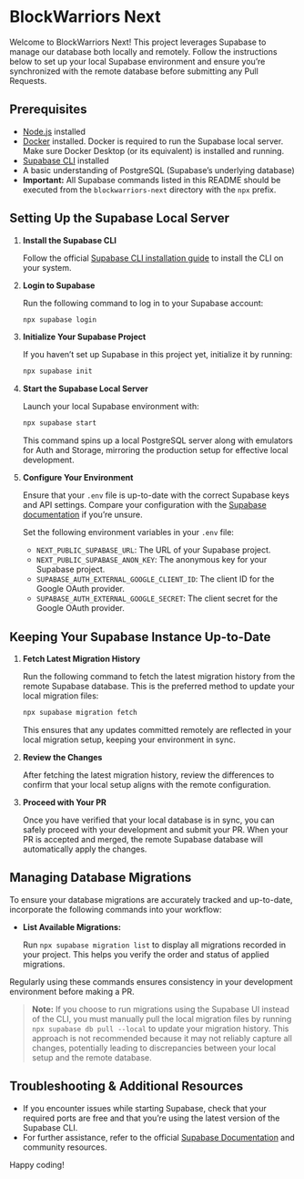 # BlockWarriors Next

Welcome to BlockWarriors Next! This project leverages Supabase to manage our database both locally and remotely. Follow the instructions below to set up your local Supabase environment and ensure you’re synchronized with the remote database before submitting any Pull Requests.

## Prerequisites

- [Node.js](https://nodejs.org/) installed
- [Docker](https://www.docker.com/get-started) installed. Docker is required to run the Supabase local server. Make sure Docker Desktop (or its equivalent) is installed and running.
- [Supabase CLI](https://supabase.com/docs/guides/cli) installed
- A basic understanding of PostgreSQL (Supabase’s underlying database)
- **Important:** All Supabase commands listed in this README should be executed from the `blockwarriors-next` directory with the `npx` prefix.

## Setting Up the Supabase Local Server

1. **Install the Supabase CLI**

   Follow the official [Supabase CLI installation guide](https://supabase.com/docs/guides/cli) to install the CLI on your system.

2. **Login to Supabase**

   Run the following command to log in to your Supabase account:

   ```bash
   npx supabase login
   ```

3. **Initialize Your Supabase Project**

   If you haven’t set up Supabase in this project yet, initialize it by running:

   ```bash
   npx supabase init
   ```

4. **Start the Supabase Local Server**

   Launch your local Supabase environment with:

   ```bash
   npx supabase start
   ```

   This command spins up a local PostgreSQL server along with emulators for Auth and Storage, mirroring the production setup for effective local development.

5. **Configure Your Environment**

   Ensure that your `.env` file is up-to-date with the correct Supabase keys and API settings. Compare your configuration with the [Supabase documentation](https://supabase.com/docs) if you’re unsure.

   Set the following environment variables in your `.env` file:

   - `NEXT_PUBLIC_SUPABASE_URL`: The URL of your Supabase project.
   - `NEXT_PUBLIC_SUPABASE_ANON_KEY`: The anonymous key for your Supabase project.
   - `SUPABASE_AUTH_EXTERNAL_GOOGLE_CLIENT_ID`: The client ID for the Google OAuth provider.
   - `SUPABASE_AUTH_EXTERNAL_GOOGLE_SECRET`: The client secret for the Google OAuth provider.

## Keeping Your Supabase Instance Up-to-Date

1. **Fetch Latest Migration History**

   Run the following command to fetch the latest migration history from the remote Supabase database. This is the preferred method to update your local migration files:

   ```bash
   npx supabase migration fetch
   ```

   This ensures that any updates committed remotely are reflected in your local migration setup, keeping your environment in sync.

2. **Review the Changes**

   After fetching the latest migration history, review the differences to confirm that your local setup aligns with the remote configuration.

3. **Proceed with Your PR**

   Once you have verified that your local database is in sync, you can safely proceed with your development and submit your PR. When your PR is accepted and merged, the remote Supabase database will automatically apply the changes.

## Managing Database Migrations

To ensure your database migrations are accurately tracked and up-to-date, incorporate the following commands into your workflow:

- **List Available Migrations:**

  Run `npx supabase migration list` to display all migrations recorded in your project. This helps you verify the order and status of applied migrations.

Regularly using these commands ensures consistency in your development environment before making a PR.

> **Note:** If you choose to run migrations using the Supabase UI instead of the CLI, you must manually pull the local migration files by running `npx supabase db pull --local` to update your migration history. This approach is not recommended because it may not reliably capture all changes, potentially leading to discrepancies between your local setup and the remote database.

## Troubleshooting & Additional Resources

- If you encounter issues while starting Supabase, check that your required ports are free and that you’re using the latest version of the Supabase CLI.
- For further assistance, refer to the official [Supabase Documentation](https://supabase.com/docs) and community resources.

Happy coding!
